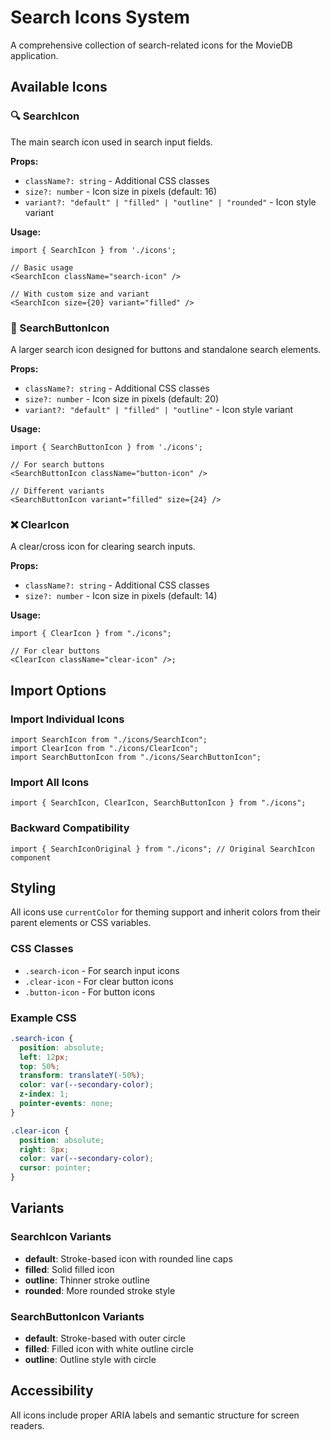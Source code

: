 # Search Icons System

A comprehensive collection of search-related icons for the MovieDB application.

## Available Icons

### 🔍 SearchIcon

The main search icon used in search input fields.

**Props:**

- `className?: string` - Additional CSS classes
- `size?: number` - Icon size in pixels (default: 16)
- `variant?: "default" | "filled" | "outline" | "rounded"` - Icon style variant

**Usage:**

```tsx
import { SearchIcon } from './icons';

// Basic usage
<SearchIcon className="search-icon" />

// With custom size and variant
<SearchIcon size={20} variant="filled" />
```

### 🔘 SearchButtonIcon

A larger search icon designed for buttons and standalone search elements.

**Props:**

- `className?: string` - Additional CSS classes
- `size?: number` - Icon size in pixels (default: 20)
- `variant?: "default" | "filled" | "outline"` - Icon style variant

**Usage:**

```tsx
import { SearchButtonIcon } from './icons';

// For search buttons
<SearchButtonIcon className="button-icon" />

// Different variants
<SearchButtonIcon variant="filled" size={24} />
```

### ❌ ClearIcon

A clear/cross icon for clearing search inputs.

**Props:**

- `className?: string` - Additional CSS classes
- `size?: number` - Icon size in pixels (default: 14)

**Usage:**

```tsx
import { ClearIcon } from "./icons";

// For clear buttons
<ClearIcon className="clear-icon" />;
```

## Import Options

### Import Individual Icons

```tsx
import SearchIcon from "./icons/SearchIcon";
import ClearIcon from "./icons/ClearIcon";
import SearchButtonIcon from "./icons/SearchButtonIcon";
```

### Import All Icons

```tsx
import { SearchIcon, ClearIcon, SearchButtonIcon } from "./icons";
```

### Backward Compatibility

```tsx
import { SearchIconOriginal } from "./icons"; // Original SearchIcon component
```

## Styling

All icons use `currentColor` for theming support and inherit colors from their parent elements or CSS variables.

### CSS Classes

- `.search-icon` - For search input icons
- `.clear-icon` - For clear button icons
- `.button-icon` - For button icons

### Example CSS

```css
.search-icon {
  position: absolute;
  left: 12px;
  top: 50%;
  transform: translateY(-50%);
  color: var(--secondary-color);
  z-index: 1;
  pointer-events: none;
}

.clear-icon {
  position: absolute;
  right: 8px;
  color: var(--secondary-color);
  cursor: pointer;
}
```

## Variants

### SearchIcon Variants

- **default**: Stroke-based icon with rounded line caps
- **filled**: Solid filled icon
- **outline**: Thinner stroke outline
- **rounded**: More rounded stroke style

### SearchButtonIcon Variants

- **default**: Stroke-based with outer circle
- **filled**: Filled icon with white outline circle
- **outline**: Outline style with circle

## Accessibility

All icons include proper ARIA labels and semantic structure for screen readers.
